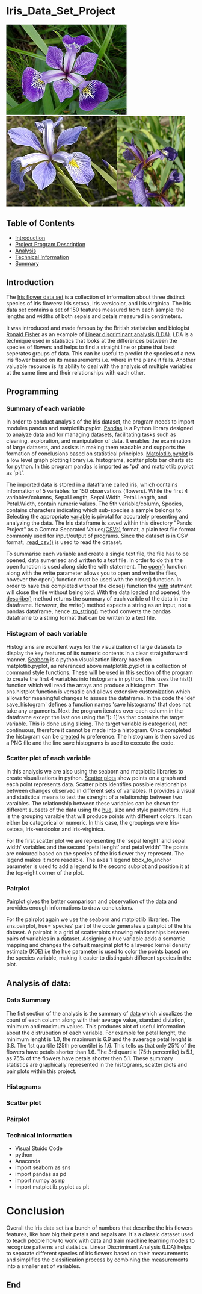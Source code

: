 # Iris_Data_Set_Project

![Image 1](/320px-Iris_versicolor_3.jpeg)![Image 2](/Iris_virginica.jpeg)![Image 3](/Kosaciec_szczecinkowaty_Iris_setosa.jpeg)

## Table of Contents
* [Introduction](#introduction)
* [Project Program Description](#programming) 
* [Analysis](#analysis)
* [Technical Information](#technical-information)
* [Summary](#summary-of)

## **Introduction**
The [Iris flower data set](https://en.wikipedia.org/wiki/Iris_flower_data_set) is a collection of information about three distinct species of Iris flowers: Iris setosa, Iris versicolor, and Iris virginica. The Iris data set contains a set of 150 features measured from each sample: the lengths and widths of both sepals and petals measured in centimeters.

It was introduced and made famous by the British statistcian and biologist [Ronald Fisher](https://en.wikipedia.org/wiki/Ronald_Fisher) as an example of [Linear discriminant analysis (LDA)](https://en.wikipedia.org/wiki/Linear_discriminant_analysis). LDA is a technique used in statistics that looks at the differences between the species of flowers and helps to find a straight line or plane that best seperates groups of data. This can be useful to predict the species of a new iris flower based on its measurements i.e. where in the plane it falls. Another valuable resource is its ability to deal with the analysis of multiple variables at the same time and their relationships with each other. 

## Programming
### Summary of each variable
In order to conduct analysis of the Iris dataset, the program needs to import modules pandas and matplotlib.pyplot. [Pandas](https://www.w3schools.com/python/pandas/default.asp) is a Python library designed to analyze data and for managing datasets, facilitating tasks such as cleaning, exploration, and manipulation of data. It enables the examination of large datasets, and assists in making them readable and supports the formation of conclusions based on statistical principles. [Matplotlib.pyplot](https://www.w3schools.com/python/matplotlib_intro.asp) is a low level graph plotting library i.e. histograms, scatter plots bar charts etc for python. In this program pandas is imported as 'pd' and matplotlib.pyplot as 'plt'.

The imported data is stored in a dataframe called iris, which contains information of 5 variables for 150 observations (flowers). While the first 4 variables/columns, Sepal.Length, Sepal.Width, Petal.Length, and Petal.Width, contain numeric values. The 5th variable/column, Species, contains characters indicating which sub-species a sample belongs to. Selecting the appropriate [variable]( https://www.data-to-viz.com/) is pivotal for accurately presenting and analyzing the data. The Iris dataframe is saved within this directory "Pands Project" as a Comma Separated Values[(CSVs)](https://realpython.com/lessons/what-are-csv-files/) format, a plain test file format commonly used for input/output of programs. Since the dataset is in CSV format, .[read_csv()](https://www.w3schools.com/python/pandas/pandas_csv.asp) is used to read the dataset.

To summarise each variable and create a single text file, the file has to be opened, data sumerised and written to a text file. In order to do this the open function is used along side the with statement. The [open()](https://www.w3schools.com/python/python_file_handling.asp) function along with the write parameter allows you to open and write the files, however the open() function must be used with the close() function. In order to have this completed without the close() function the [with](https://realpython.com/python-with-statement/) statment will close the file without being told. With the data loaded and opened, the [describe()](https://www.w3schools.com/python/pandas/ref_df_describe.asp) method returns the summary of each varible of the data in the dataframe. However, the write() method expects a string as an input, not a pandas dataframe, hence [.to_string()](https://www.geeksforgeeks.org/python-pandas-dataframe-to_string/) method converts the pandas dataframe to a string format that can be written to a text file.

### Histogram of each variable
Histograms are excellent ways for the visualization of large datasets to display the key features of its numeric contents in a clear straightforward manner. [Seaborn](https://seaborn.pydata.org) is a python visualization library based on matplotlib.pyplot, as referenced above matplotlib.pyplot is a collection of command style functions. These will be used in this section of the program to create the first 4 variables into histograms in python. This uses the hist() function which will read the arrays and produce a histogram. The sns.histplot function is versatile and allows extensive customization which allows for meaningful changes to assess the dataframe. In the code the 'def save_histogram' defines a function names 'save histograms' that does not take any arguments. Next the program iterates over each column in the dataframe except the last one using the '[:-1]'as that contains the target variable. This is done using slicing. The target variable is categorical, not continuous, therefore it cannot be made into a histogram. Once completed the histogram can be [created](https://www.datacamp.com/tutorial/how-to-make-a-seaborn-histogram) to preference. The histogram is then saved as a PNG file and the line save histograms is used to execute the code.

### Scatter plot of each variable
In this analysis we are also using the seaborn and matplotlib libraries to create visualizations in python. [Scatter plots](https://seaborn.pydata.org/generated/seaborn.scatterplot.html#seaborn.scatterplot) show points on a graph and each point represents data. Scatter plots identifies possible relationships between changes observed in different sets of variables. It provides a visual and statistical means to test the strenght of a relationship between two varaibles. The relationship between these variables can be shown for different subsets of the data using the [hue](https://seaborn.pydata.org/generated/seaborn.scatterplot.html), size and style parameters. Hue is the grouping varaible that will produce points with different colors. It can either be categorical or numeric. In this case, the groupings were Iris-setosa, Iris-versicolor and Iris-virginica.  

For the first scatter plot we are representing the 'sepal lenght' and sepal width' variables and the second 'petal lenght' and petal width' The points are coloured based on the species of the iris flower they represent. The legend makes it more readable. The axes 1 legend bbox_to_anchor parameter is used to add a legend to the second subplot and position it at the top-right corner of the plot.  

### Pairplot
[Pairplot](https://seaborn.pydata.org/generated/seaborn.pairplot.html) gives the better comparison and observation of the data and provides enough informations to draw conclusions.

For the pairplot again we use the seaborn and matplotlib libraries. The sns.pairplot, hue='species' part of the code generates a pairplot of the Iris dataset. A pairplot is a grid of scatterplots showing relationships between pairs of variables in a dataset. Assigning a hue variable adds a semantic mapping and changes the default marginal plot to a layered kernel density estimate (KDE) i.e the hue parameter is used to color the points based on the species variable, making it easier to distinguish different species in the plot.

## Analysis of data:
### Data Summary
The fist section of the analysis is the summary of [data](iris_summary.txt) which visualizes the count of each column along with their average value, standard diviation, minimum and maximum values. This produces alot of useful information about the distrubution of each variable. For example for petal lenght, the minimum lenght is 1.0, the maximum is 6.9 and the avaerage petal lenght is 3.8. The 1st quartile (25th percentile) is 1.6. This tells us that only 25% of the flowers have petals shorter than 1.6. The 3rd quartile (75th percentile) is 5.1, as 75% of the flowers have petals shorter then 5.1. These summary statistics are graphically represented in the histograms, scatter plots and pair plots within this project.

### Histograms

### Scatter plot

### Pairplot

### Technical information
* Visual Stuido Code
* python
* Anaconda
* import seaborn as sns
* import pandas as pd
* import numpy as np
* import matplotlib.pyplot as plt



# Conclusion
Overall the Iris data set is a bunch of numbers that describe the Iris flowers features, like how big their petals and sepals are. It's a classic dataset used to teach people how to work with data and train machine learning models to recognize patterns and statistics. Linear Discriminant Analysis (LDA) helps to separate different species of iris flowers based on their measurements and simplifies the classification process by combining the measurements into a smaller set of variables.

## End

